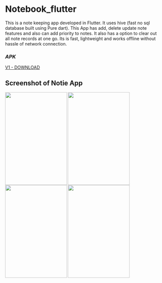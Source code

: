 # Notebook_flutter
This is a note keeping app developed in Flutter. It uses hive (fast no sql database built using Pure dart). 
This App has add, delete update note features and also can add priority to notes. It also has a option to clear out all note records at one go.
Its is fast, lightweight and works offline without hassle of network connection.


### *APK*
[V1 - DOWNLOAD](https://drive.google.com/file/d/1-gwBobOlZ9vktovmWKorqWHd_tDclRx0/view?usp=sharing)

<h2>Screenshot of Notie App</h2>

<img align="left" src="https://user-images.githubusercontent.com/36896102/135655241-ca4f8800-cb80-49e2-9bf3-a9a5a20bcc6b.PNG" height="300" width="200"/>
<img align="left" src="https://user-images.githubusercontent.com/36896102/135655261-1157e36c-e8dc-4669-8911-04965f02cb2e.PNG" height="300" width="200"/>
<img align="left" src="https://user-images.githubusercontent.com/36896102/135655265-5491bd36-6f3d-4fa8-af04-b4f643cd36c6.PNG" height="300" width="200"/>
<img align="left" src="https://user-images.githubusercontent.com/36896102/135655256-0cd2c7e0-4fba-4628-bbf3-309f7f197d57.PNG" height="300" width="200"/>


